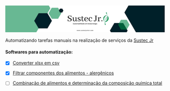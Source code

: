 ![logo](/imagens/capa.jpeg)

Automatizando tarefas manuais na realização de serviços da [Sustec Jr](https://www.sustecjunior.com/home)

#### Softwares para automatização:
- [x] [Converter xlsx em csv](https://github.com/felipevzps/Sustec-Jr/blob/main/softwares/converter_xlsx_em_csv.py)
- [x] [Filtrar componentes dos alimentos - alergênicos](https://github.com/felipevzps/Sustec-Jr/blob/main/softwares/filtrar_produtos.py)
- [ ] [Combinação de alimentos e determinação da composição química total](https://github.com/felipevzps/Sustec-Jr/blob/main/softwares/combinacao_cupcakes.py)


